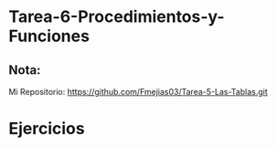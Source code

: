 # Tarea-6-Procedimientos-y-Funciones

## Nota:
 
 Mi Repositorio: https://github.com/Fmejias03/Tarea-5-Las-Tablas.git

# Ejercicios
